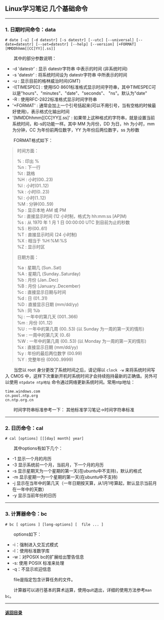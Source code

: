 ## Linux学习笔记 几个基础命令
---
### 1. 日期时间命令：data  
```
# date [-u] [-d datestr] [-s datestr] [--utc] [--universal] [--date=datestr] [--set=datestr] [--help] [--version] [+FORMAT] [MMDDhhmm[[CC]YY][.ss]]
```
&emsp;&emsp;其中的部分参数说明：
+ -d 'datestr' : 显示 datestr字符串 中表示的时间 (非系统时间)
+ -s 'datestr' : 将系统时间设为 datestr字符串 中所表示的时间
+ -u : 显示目前的格林威治时间(GMT)
+ -I[TIMESPEC] : 使用ISO 8601标准格式显示时间字符串，其中TIMESPEC可以是"hours"、"minutes"、"date"、"seconds"、 "ns"。默认为"date"
+ -R : 使用RFC-2822标准格式显示时间字符串
+ '+FORMAT' : 通常会加上一个引号括起来(可以不用引号，当有空格的时候最好使用)，表示格式化输出时间
+ '[MMDDhhmm[[CC]YY][.ss]' : 如果带上这种格式的字符串，就是设置当前系统时间，和-s的功能一样。其中 MM 为月份，DD 为日，hh 为小时，mm 为分钟，CC 为年份前两位数字，YY 为年份后两位数字，ss 为秒数

&emsp;&emsp;FORMAT格式如下：
>时间方面：  
>  
>% : 印出 %  
>%n : 下一行  
>%t : 跳格  
>%H : 小时(00..23)  
>%I : 小时(01..12)  
>%k : 小时(0..23)  
>%l : 小时(1..12)  
>%M : 分钟(00..59)  
>%p : 显示本地 AM 或 PM  
>%r : 直接显示时间 (12 小时制，格式为 hh:mm:ss [AP]M)  
>%s : 从 1970 年 1 月 1 日 00:00:00 UTC 到目前为止的秒数  
>%S : 秒(00..61)  
>%T : 直接显示时间 (24 小时制)  
>%X : 相当于 %H:%M:%S  
>%Z : 显示时区  
>  
>日期方面：  
>  
>%a : 星期几 (Sun..Sat)  
>%A : 星期几 (Sunday..Saturday)  
>%b : 月份 (Jan..Dec)  
>%B : 月份 (January..December)  
>%c : 直接显示日期与时间  
>%d : 日 (01..31)  
>%D : 直接显示日期 (mm/dd/yy)  
>%h : 同 %b  
>%j : 一年中的第几天 (001..366)  
>%m : 月份 (01..12)  
>%U : 一年中的第几周 (00..53) (以 Sunday 为一周的第一天的情形)  
>%w : 一周中的第几天 (0..6)  
>%W : 一年中的第几周 (00..53) (以 Monday 为一周的第一天的情形)  
>%x : 直接显示日期 (mm/dd/yy)  
>%y : 年份的最后两位数字 (00.99)  
>%Y : 完整年份 (0000..9999)  

&emsp;&emsp;当您以 root 身分更改了系统时间之后，请记得以 `clock -w` 来将系统时间写入 CMOS 中，这样下次重新开机时系统时间才会持续抱持最新的正确值。另外可以使用 `ntpdate ntp地址` 命令通过网络更新系统时间。常用ntp地址：
```
time.windows.com
cn.pool.ntp.org
cn.ntp.org.cn
```

&emsp;&emsp;时间字符串标准参考一下： 其他标准学习笔记->时间字符串标准

---
### 2. 日历命令：cal
```
# cal [options] [[[day] month] year]
```
&emsp;&emsp;其中options有如下几个：  
+ -1 显示一个月的月历
+ -3 显示系统前一个月，当前月，下一个月的月历
+ -s  显示星期天为一个星期的第一天(在ubuntu中不支持)，默认的格式
+ -m 显示星期一为一个星期的第一天(在ubuntu中不支持)
+ -j  显示在当年中的第几天（一年日期按天算，从1月1号算起，默认显示当前月在一年中的天数）
+ -y  显示当前年份的日历

---
### 3. 计算器命令：bc
```
# bc [ options ] [long-options] [  file ... ]
```
&emsp;&emsp;options如下：
+ -i：强制进入交互式模式
+ -l：使用标准数学库
+ -w：对POSIX bc的扩展给出警告信息
+ -s: 使用 POSIX 标准来处理
+ -q：不显示欢迎信息

&emsp;&emsp;file是指定包含计算任务的文件。

&emsp;&emsp;计算器可以进行基本的算术运算，使用quit退出，详细的使用方法参考`man bc`。

---
#### [返回目录](./)